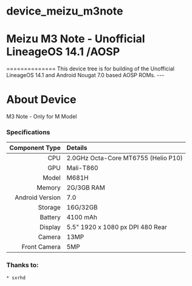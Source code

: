 # device_meizu_m3note
# Meizu M3 Note - Unofficial LineageOS 14.1 /AOSP 
============== This device tree is for building of the 
Unofficial LineageOS 14.1 and Android Nougat 7.0 based AOSP 
ROMs. ---
# About Device
M3 Note - Only for M Model

### Specifications
Component Type | Details 
-------:|:------------------------- 
CPU | 2.0GHz Octa-Core MT6755 (Helio P10) 
GPU | Mali-T860 
Model | M681H 
Memory | 2G/3GB RAM 
Android Version | 7.0
Storage | 16G/32GB 
Battery | 4100 mAh 
Display | 5.5" 1920 x 1080 px DPI 480 Rear 
Camera | 13MP  
Front Camera | 5MP
### Thanks to:
    * sxrhd
